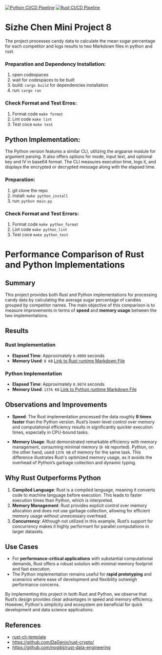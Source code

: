 [![Python CI/CD Pipeline](https://github.com/jessc0202/Sizhe_Chen_mini_Project_8/actions/workflows/pythonCI.yml/badge.svg)](https://github.com/jessc0202/Sizhe_Chen_mini_Project_8/actions/workflows/pythonCI.yml)
[![Rust CI/CD Pipeline](https://github.com/jessc0202/Sizhe_Chen_mini_Project_8/actions/workflows/rustCI.yml/badge.svg)](https://github.com/jessc0202/Sizhe_Chen_mini_Project_8/actions/workflows/rustCI.yml)

# Sizhe Chen Mini Project 8

The project processes candy data to calculate the mean sugar percentage for each competitor and logs results to two Markdown files in python and rust.

### Preparation and Dependency Installation: 
1. open codespaces 
2. wait for codespaces to be built 
3. build: `cargo build` for dependencies installation
4. run: `cargo run` 

### Check Format and Test Erros: 
1. Format code `make format`
2. Lint code `make lint`
3. Test coce `make test`

## Python Implementation:
The Python version features a similar CLI, utilizing the argparse module for argument parsing. It also offers options for mode, input text, and optional key and IV in base64 format. The CLI measures execution time, logs it, and displays the encrypted or decrypted message along with the elapsed time.


### Preparation: 
1. git clone the repo
2. install: `make python_install`
3. run: `python main.py` 

### Check Format and Test Errors: 
1. Format code `make python_format`
2. Lint code `make python_lint`
3. Test coce `make python_test`

# Performance Comparison of Rust and Python Implementations

## Summary

This project provides both Rust and Python implementations for processing candy data by calculating the average sugar percentage of candies grouped by competitor names. The main objective of this comparison is to measure improvements in terms of **speed** and **memory usage** between the two implementations.

## Results

### Rust Implementation

- **Elapsed Time**: Approximately `0.0009` seconds
- **Memory Used**: `0 KB`
[Link to Rust runtime Markdown File](https://github.com/jessc0202/Sizhe_Chen_mini_Project_8/blob/main/rust_times.md)

### Python Implementation

- **Elapsed Time**: Approximately `0.0074` seconds
- **Memory Used**: `1376 KB`
[Link to Python runtime Markdown File](https://github.com/jessc0202/Sizhe_Chen_mini_Project_8/blob/main/python_times.md)

## Observations and Improvements

- **Speed**: The Rust implementation processed the data roughly **8 times faster** than the Python version. Rust’s lower-level control over memory and computational efficiency results in significantly quicker execution times, especially in CPU-bound tasks.
  
- **Memory Usage**: Rust demonstrated remarkable efficiency with memory management, consuming minimal memory (`0 KB` reported). Python, on the other hand, used `1376 KB` of memory for the same task. This difference illustrates Rust's optimized memory usage, as it avoids the overhead of Python’s garbage collection and dynamic typing.

## Why Rust Outperforms Python

1. **Compiled Language**: Rust is a compiled language, meaning it converts code to machine language before execution. This leads to faster execution times than Python, which is interpreted.
2. **Memory Management**: Rust provides explicit control over memory allocation and does not use garbage collection, allowing for efficient memory usage without unnecessary overhead.
3. **Concurrency**: Although not utilized in this example, Rust’s support for concurrency makes it highly performant for parallel computations in larger datasets.

## Use Cases

- For **performance-critical applications** with substantial computational demands, Rust offers a robust solution with minimal memory footprint and fast execution.
- The Python implementation remains useful for **rapid prototyping** and scenarios where ease of development and flexibility outweigh performance concerns.

By implementing this project in both Rust and Python, we observe that Rust’s design provides clear advantages in speed and memory efficiency. However, Python's simplicity and ecosystem are beneficial for quick development and data science applications.

## References
* [rust-cli-template](https://github.com/kbknapp/rust-cli-template)
* https://github.com/DaGenix/rust-crypto/
* https://github.com/nogibjj/rust-data-engineering